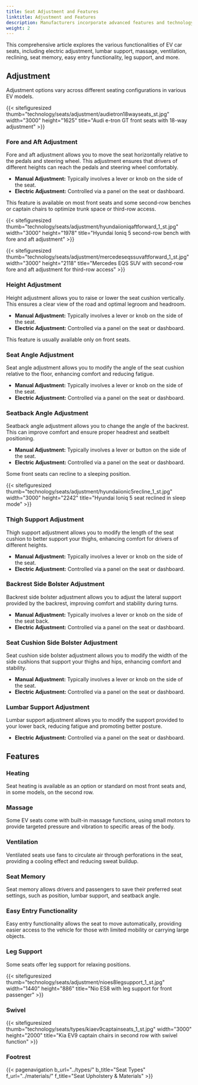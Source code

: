 ```yaml
---
title: Seat Adjustment and Features
linktitle: Adjustment and Features
description: Manufacturers incorporate advanced features and technology into their seats to provide passengers with comfort and convenience.
weight: 2
---
```

<!-- markdownlint-disable MD033 -->

This comprehensive article explores the various functionalities of EV car seats, including electric adjustment, lumbar support, massage, ventilation, reclining, seat memory, easy entry functionality, leg support, and more.

## Adjustment

Adjustment options vary across different seating configurations in various EV models.

{{< sitefiguresized thumb="technology/seats/adjustment/audietron18wayseats_st.jpg" width="3000" height="1625" title="Audi e-tron GT front seats with 18-way adjustment" >}}

### Fore and Aft Adjustment

Fore and aft adjustment allows you to move the seat horizontally relative to the pedals and steering wheel. This adjustment ensures that drivers of different heights can reach the pedals and steering wheel comfortably.

- **Manual Adjustment:** Typically involves a lever or knob on the side of the seat.
- **Electric Adjustment:** Controlled via a panel on the seat or dashboard.

This feature is available on most front seats and some second-row benches or captain chairs to optimize trunk space or third-row access.

{{< sitefiguresized thumb="technology/seats/adjustment/hyundaiioniqaftforward_1_st.jpg" width="3000" height="1978" title="Hyundai Ioniq 5 second-row bench with fore and aft adjustment" >}}

{{< sitefiguresized thumb="technology/seats/adjustment/mercedeseqssuvaftforward_1_st.jpg" width="3000" height="2118" title="Mercedes EQS SUV with second-row fore and aft adjustment for third-row access" >}}

### Height Adjustment

Height adjustment allows you to raise or lower the seat cushion vertically. This ensures a clear view of the road and optimal legroom and headroom.

- **Manual Adjustment:** Typically involves a lever or knob on the side of the seat.
- **Electric Adjustment:** Controlled via a panel on the seat or dashboard.

This feature is usually available only on front seats.

### Seat Angle Adjustment

Seat angle adjustment allows you to modify the angle of the seat cushion relative to the floor, enhancing comfort and reducing fatigue.

- **Manual Adjustment:** Typically involves a lever or knob on the side of the seat.
- **Electric Adjustment:** Controlled via a panel on the seat or dashboard.

### Seatback Angle Adjustment

Seatback angle adjustment allows you to change the angle of the backrest. This can improve comfort and ensure proper headrest and seatbelt positioning.

- **Manual Adjustment:** Typically involves a lever or button on the side of the seat.
- **Electric Adjustment:** Controlled via a panel on the seat or dashboard.

Some front seats can recline to a sleeping position.

{{< sitefiguresized thumb="technology/seats/adjustment/hyundaiionic5recline_1_st.jpg" width="3000" height="2242" title="Hyundai Ioniq 5 seat reclined in sleep mode" >}}

### Thigh Support Adjustment

Thigh support adjustment allows you to modify the length of the seat cushion to better support your thighs, enhancing comfort for drivers of different heights.

- **Manual Adjustment:** Typically involves a lever or knob on the side of the seat.
- **Electric Adjustment:** Controlled via a panel on the seat or dashboard.

### Backrest Side Bolster Adjustment

Backrest side bolster adjustment allows you to adjust the lateral support provided by the backrest, improving comfort and stability during turns.

- **Manual Adjustment:** Typically involves a lever or knob on the side of the seat back.
- **Electric Adjustment:** Controlled via a panel on the seat or dashboard.

### Seat Cushion Side Bolster Adjustment

Seat cushion side bolster adjustment allows you to modify the width of the side cushions that support your thighs and hips, enhancing comfort and stability.

- **Manual Adjustment:** Typically involves a lever or knob on the side of the seat.
- **Electric Adjustment:** Controlled via a panel on the seat or dashboard.

### Lumbar Support Adjustment

Lumbar support adjustment allows you to modify the support provided to your lower back, reducing fatigue and promoting better posture.

- **Electric Adjustment:** Controlled via a panel on the seat or dashboard.

## Features

### Heating

Seat heating is available as an option or standard on most front seats and, in some models, on the second row.

### Massage

Some EV seats come with built-in massage functions, using small motors to provide targeted pressure and vibration to specific areas of the body.

### Ventilation

Ventilated seats use fans to circulate air through perforations in the seat, providing a cooling effect and reducing sweat buildup.

### Seat Memory

Seat memory allows drivers and passengers to save their preferred seat settings, such as position, lumbar support, and seatback angle.

### Easy Entry Functionality

Easy entry functionality allows the seat to move automatically, providing easier access to the vehicle for those with limited mobility or carrying large objects.

### Leg Support

Some seats offer leg support for relaxing positions.

{{< sitefiguresized thumb="technology/seats/adjustment/nioes8legsupport_1_st.jpg" width="1440" height="886" title="Nio ES8 with leg support for front passenger" >}}

### Swivel

{{< sitefiguresized thumb="technology/seats/types/kiaev9captainseats_1_st.jpg" width="3000" height="2000" title="Kia EV9 captain chairs in second row with swivel function" >}}

### Footrest

{{< pagenavigation b_url="../types/" b_title="Seat Types" f_url="../materials/" f_title="Seat Upholstery & Materials" >}}